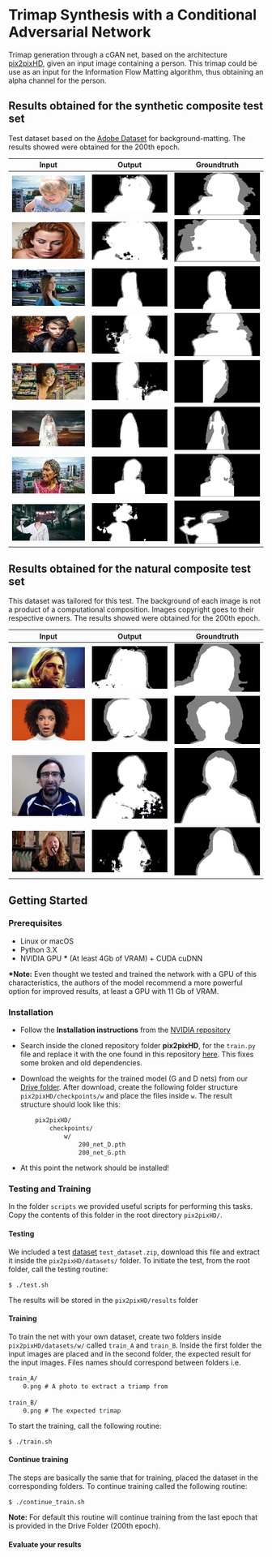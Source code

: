 # Trimap Synthesis with a Conditional Adversarial Network

Trimap generation through a cGAN net, based on the architecture [pix2pixHD](https://github.com/NVIDIA/pix2pixHD), given an input image containing a person. This trimap could be use as an input for the Information Flow Matting algorithm, thus obtaining an alpha channel for the person.

## Results obtained for the synthetic composite test set

Test dataset based on the [Adobe Dataset](https://sites.google.com/view/deepimagematting) for background-matting. The results showed were obtained for the 200th epoch.

Input | Output| Groundtruth|
:----:|:-----:|:-----------:
![](test_results/synth/0_input_label.jpg)|![](test_results/synth/0_synthesized_image.jpg)| ![](test_results/synth/0.png)
![](test_results/synth/2_input_label.jpg)|![](test_results/synth/2_synthesized_image.jpg)| ![](test_results/synth/2.png)
![](test_results/synth/3_input_label.jpg)|![](test_results/synth/3_synthesized_image.jpg)| ![](test_results/synth/3.png)
![](test_results/synth/5_input_label.jpg)|![](test_results/synth/5_synthesized_image.jpg)| ![](test_results/synth/5.png)
![](test_results/synth/6_input_label.jpg)|![](test_results/synth/6_synthesized_image.jpg)| ![](test_results/synth/6.png)
![](test_results/synth/8_input_label.jpg)|![](test_results/synth/8_synthesized_image.jpg)| ![](test_results/synth/8.png)
![](test_results/synth/9_input_label.jpg)|![](test_results/synth/9_synthesized_image.jpg)| ![](test_results/synth/9.png)
![](test_results/synth/10_input_label.jpg)|![](test_results/synth/10_synthesized_image.jpg)| ![](test_results/synth/10.png)

## Results obtained for the natural composite test set

This dataset was tailored for this test. The background of each image is not a product of a computational composition. Images copyright goes to their respective owners. The results showed were obtained for the 200th epoch.

Input | Output| Groundtruth|
:----:|:-----:|:-----------:
![](test_results/natural/1_input_label.jpg)|![](test_results/natural/1_synthesized_image.jpg)| ![](test_results/natural/1.png)
![](test_results/natural/2_input_label.jpg)|![](test_results/natural/2_synthesized_image.jpg)| ![](test_results/natural/2.png)
![](test_results/natural/3_input_label.jpg)|![](test_results/natural/3_synthesized_image.jpg)| ![](test_results/natural/3.png)
![](test_results/natural/4_input_label.jpg)|![](test_results/natural/4_synthesized_image.jpg)| ![](test_results/natural/4.png)

## Getting Started

### Prerequisites
- Linux or macOS
- Python 3.X
- NVIDIA GPU __*__ (At least 4Gb of VRAM) + CUDA cuDNN

__*Note:__ Even thought we tested and trained the network with a GPU of this characteristics, the authors of the model recommend a more powerful option for improved results, at least a GPU with 11 Gb of VRAM.

### Installation
- Follow the **Installation instructions** from the [NVIDIA repository](https://github.com/NVIDIA/pix2pixHD#installation)

- Search inside the cloned repository folder __pix2pixHD__, for the `train.py` file and replace it with the one found in this repository [here](train.py). This fixes some broken and old dependencies.

- Download the weights for the trained model (G and D nets) from our [Drive folder](https://drive.google.com/drive/folders/161S-NxOAmuIfHN-Ol2osE6sYp45fZHUK?usp=sharing). After download, create the following folder structure `pix2pixHD/checkpoints/w` and place the files inside `w`. The result structure should look like this:
	```
		pix2pixHD/
			checkpoints/
				w/
					200_net_D.pth
					200_net_G.pth
	```
- At this point the network should be installed!

### Testing and Training

In the folder `scripts` we provided useful scripts for performing this tasks. Copy the contents of this folder in the root directory `pix2pixHD/`.

#### Testing

We included a test [dataset](datasets/) `test_dataset.zip`, download this file and extract it inside the `pix2pixHD/datasets/` folder. To initiate the test, from the root folder, call the testing routine:
```
$ ./test.sh
```
The results will be stored in the `pix2pixHD/results` folder

#### Training

To train the net with your own dataset, create two folders inside `pix2pixHD/datasets/w/` called `train_A` and `train_B`. Inside the first folder the input images are placed and in the second folder, the expected result for the input images. Files names should correspond between folders i.e.
```
train_A/
	0.png # A photo to extract a triamp from

train_B/
	0.png # The expected trimap
```

To start the training, call the following routine:
```
$ ./train.sh
```

#### Continue training

The steps are basically the same that for training, placed the dataset in the corresponding folders. To continue training called the following routine:
```
$ ./continue_train.sh
```

**Note:** For default this routine will continue training from the last epoch that is provided in the Drive Folder (200th epoch).


#### Evaluate your results
